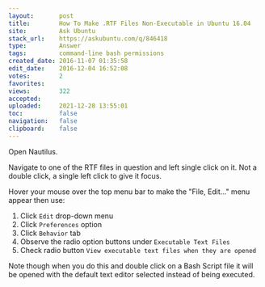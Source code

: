 ```yaml
---
layout:       post
title:        How To Make .RTF Files Non-Executable in Ubuntu 16.04
site:         Ask Ubuntu
stack_url:    https://askubuntu.com/q/846418
type:         Answer
tags:         command-line bash permissions
created_date: 2016-11-07 01:35:58
edit_date:    2016-12-04 16:52:08
votes:        2
favorites:    
views:        322
accepted:     
uploaded:     2021-12-28 13:55:01
toc:          false
navigation:   false
clipboard:    false
---
```


Open Nautilus.

Navigate to one of the RTF files in question and left single click on it. Not a double click, a single left click to give it focus.

Hover your mouse over the top menu bar to make the "File, Edit..." menu appear then use:

 1. Click `Edit` drop-down menu
 2. Click `Preferences` option
 3. Click `Behavior` tab
 4. Observe the radio option buttons under `Executable Text Files`
 5. Check radio button `View executable text files when they are opened`

Note though when you do this and double click on a Bash Script file it will be opened with the default text editor selected instead of being executed.



